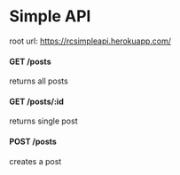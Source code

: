 # Simple API

root url: https://rcsimpleapi.herokuapp.com/

#### GET /posts
returns all posts


#### GET /posts/:id
returns single post

#### POST /posts
creates a post
